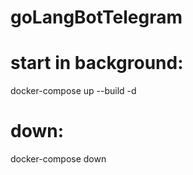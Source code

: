 # goLangBotTelegram

# start in background:
docker-compose up --build -d 

# down:
docker-compose down